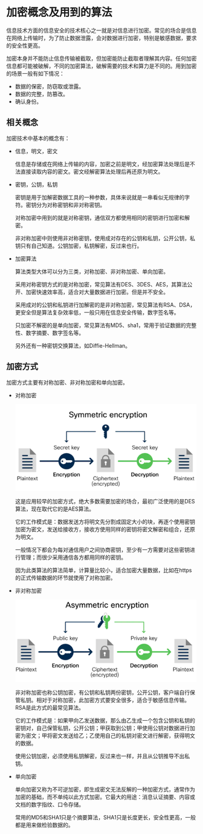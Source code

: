 # 加密概念及用到的算法

信息技术方面的信息安全的技术核心之一就是对信息进行加密。常见的场合是信息在网络上传输时，为了防止数据泄露，会对数据进行加密，特别是敏感数据，要求的安全性更高。

加密本身并不能防止信息传输被截取，但加密能防止截取者理解其内容。任何加密信息都可能被破解，不同的加密算法，破解需要的技术和算力是不同的。用到加密的场景一般有如下情况：

- 数据的保密，防窃取或泄露。
- 数据的完整，防篡改。
- 确认身份。

## 相关概念

加密技术中基本的概念有：

- 信息，明文，密文

  信息是存储或在网络上传输的内容，加密之前是明文，经加密算法处理后是不法直接读取内容的密文。密文经解密算法处理后再还原为明文。

- 密钥，公钥，私钥

  密钥是用于加解密数据工具的一种参数，具体来说就是一串看似无规律的字符。密钥分为对称密钥和非对称密钥。

  对称加密中用到的就是对称密钥，通信双方都使用相同的密钥进行加密和解密。

  非对称加密中则使用非对称密钥，使用成对存在的公钥和私钥，公开公钥，私钥只有自己知道。公钥加密，私钥解密，反过来也行。

- 加密算法

  算法类型大体可以分为三类，对称加密、非对称加密、单向加密。

  采用对称密钥方式的是对称加密，常见算法有DES、3DES、AES，其算法公开、加密快速效率高，适合对大量数据进行加密。但是并不安全。

  采用成对的公钥和私钥进行加解密的是非对称加密，常见算法有RSA、DSA，更安全但是算法复杂效率低，一般只用在信息安全传输，数字签名等。

  只加密不解密的是单向加密，常见算法有MD5、sha1，常用于验证数据的完整性、数字摘要、数字签名等。

  另外还有一种密钥交换算法，如Diffie-Hellman。

## 加密方式

加密方式主要有对称加密、非对称加密和单向加密。

- 对称加密

  ![encryption_s](encryption_s.png)

  这是应用较早的加密方式，绝大多数需要加密的场合，最初广泛使用的是DES算法，现在取代它的是AES算法。

  它的工作模式是：数据发送方将明文先分割成固定大小的块，再逐个使用密钥加密为密文，发送给接收方，接收方使用同样的密钥将密文解密和组合，还原为明文。

  一般情况下都会为每对通信用户之间协商密钥，至少有一方需要对这些密钥进行管理；而很少采用通信各方都用同样的密钥。

  因为此类算法的算法简单，计算量比较小，适合加密大量数据，比如在https的正式传输数据的环节就使用了对称加密。

- 非对称加密

  ![encryption_s](encryption_as.png)

  非对称加密也称公钥加密，有公钥和私钥两份密钥，公开公钥，客户端自行保管私钥。相对于对称加密，此加密方式要安全很多，适合于敏感信息传输。RSA是此方式的最常见算法。

  它的工作模式是：如果甲向乙发送数据，那么由乙生成一个包含公钥和私钥的密钥对，自己保管私钥，公开公钥；甲获取到公钥；甲使用公钥对数据进行加密为密文；甲将密文发送给乙；乙使用自己的私钥对密文进行解密，获得明文的数据。

  使用公钥加密，必须使用私钥解密，反过来也一样，并且从公钥推导不出私钥。

- 单向加密

  单向加密又称为不可逆加密，即生成密文无法反解的一种加密方式，通常作为加密的基础，而不单纯以此方式加密。它最大的用途：消息认证摘要、内容或文档的数字指纹、口令存储。

  常用的MD5和SHA1只是个摘要算法，SHA1只是长度更长，安全性更高，一般都是用来做检验数据的。



